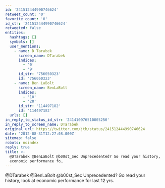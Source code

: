 ```yaml
---
id: '241512444990746624'
retweet_count: '0'
favorite_count: '0'
id_str: '241512444990746624'
retweeted: false
entities:
  hashtags: []
  symbols: []
  user_mentions:
    - name: D Tarabek
      screen_name: DTarabek
      indices:
        - '0'
        - '9'
      id_str: '756050323'
      id: '756050323'
    - name: Ben LaBolt
      screen_name: BenLaBolt
      indices:
        - '10'
        - '20'
      id_str: '114497182'
      id: '114497182'
  urls: []
in_reply_to_status_id_str: '241410976510005250'
in_reply_to_screen_name: DTarabek
original_url: https://twitter.com/jth/status/241512444990746624
date: '2012-08-31T12:27:08.000Z'
sitemap: false
robots: noindex
reply: true
title: >-
  @DTarabek @BenLaBolt @b00st_Sec Unprecedented? Go read your history, look at
  economic performance fo…
---
```


@DTarabek @BenLaBolt @b00st_Sec Unprecedented? Go read your history, look at economic performance for last 12 yrs.